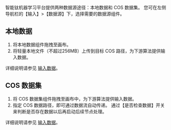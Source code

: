 智能钛机器学习平台提供两种数据源途径：本地数据和 COS 数据集。
您可在左侧导航栏的【输入】>【数据源】下，选择需要的数据源组件。

## 本地数据
1. 将本地数据组件拖拽至画布。
2. 将轻量本地文件（不超过256MB）上传到目标 COS 路径，为下游算法提供输入数据。

详细说明请参见 [输入数据](https://cloud.tencent.com/document/product/851/17083)。

## COS 数据集
1. 将 COS 数据集组件拖拽至画布中，为下游算法提供输入数据。
2. 指定 COS 数据路径，即可通过数据流自动传递。 通过【是否检查数据】开关来判断是否存在数据以后再启动后续节点处理。

详细说明请参见  [输入数据](https://cloud.tencent.com/document/product/851/17083)。




